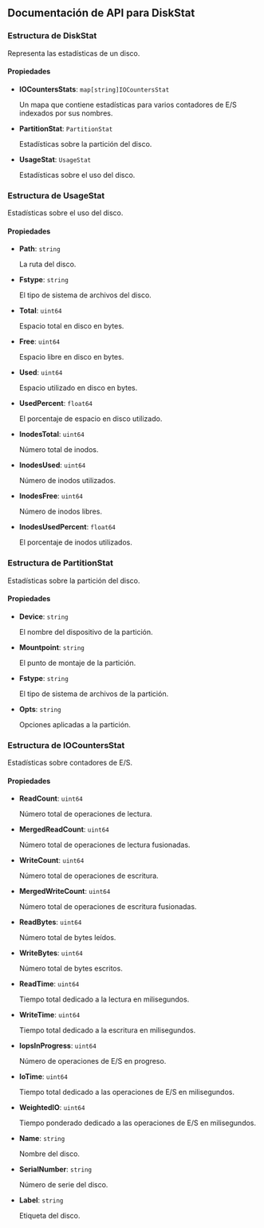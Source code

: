 ## Documentación de API para DiskStat

### Estructura de DiskStat

Representa las estadísticas de un disco.

#### Propiedades

- **IOCountersStats**: `map[string]IOCountersStat`

  Un mapa que contiene estadísticas para varios contadores de E/S indexados por sus nombres.

- **PartitionStat**: `PartitionStat`

  Estadísticas sobre la partición del disco.

- **UsageStat**: `UsageStat`

  Estadísticas sobre el uso del disco.

### Estructura de UsageStat

Estadísticas sobre el uso del disco.

#### Propiedades

- **Path**: `string`

  La ruta del disco.

- **Fstype**: `string`

  El tipo de sistema de archivos del disco.

- **Total**: `uint64`

  Espacio total en disco en bytes.

- **Free**: `uint64`

  Espacio libre en disco en bytes.

- **Used**: `uint64`

  Espacio utilizado en disco en bytes.

- **UsedPercent**: `float64`

  El porcentaje de espacio en disco utilizado.

- **InodesTotal**: `uint64`

  Número total de inodos.

- **InodesUsed**: `uint64`

  Número de inodos utilizados.

- **InodesFree**: `uint64`

  Número de inodos libres.

- **InodesUsedPercent**: `float64`

  El porcentaje de inodos utilizados.

### Estructura de PartitionStat

Estadísticas sobre la partición del disco.

#### Propiedades

- **Device**: `string`

  El nombre del dispositivo de la partición.

- **Mountpoint**: `string`

  El punto de montaje de la partición.

- **Fstype**: `string`

  El tipo de sistema de archivos de la partición.

- **Opts**: `string`

  Opciones aplicadas a la partición.

### Estructura de IOCountersStat

Estadísticas sobre contadores de E/S.

#### Propiedades

- **ReadCount**: `uint64`

  Número total de operaciones de lectura.

- **MergedReadCount**: `uint64`

  Número total de operaciones de lectura fusionadas.

- **WriteCount**: `uint64`

  Número total de operaciones de escritura.

- **MergedWriteCount**: `uint64`

  Número total de operaciones de escritura fusionadas.

- **ReadBytes**: `uint64`

  Número total de bytes leídos.

- **WriteBytes**: `uint64`

  Número total de bytes escritos.

- **ReadTime**: `uint64`

  Tiempo total dedicado a la lectura en milisegundos.

- **WriteTime**: `uint64`

  Tiempo total dedicado a la escritura en milisegundos.

- **IopsInProgress**: `uint64`

  Número de operaciones de E/S en progreso.

- **IoTime**: `uint64`

  Tiempo total dedicado a las operaciones de E/S en milisegundos.

- **WeightedIO**: `uint64`

  Tiempo ponderado dedicado a las operaciones de E/S en milisegundos.

- **Name**: `string`

  Nombre del disco.

- **SerialNumber**: `string`

  Número de serie del disco.

- **Label**: `string`

  Etiqueta del disco.
